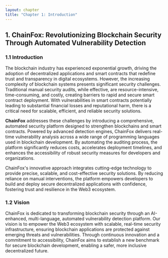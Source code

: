 ```yaml
---
layout: chapter
title: "Chapter 1: Introduction"
---
```


## 1. ChainFox: Revolutionizing Blockchain Security Through Automated Vulnerability Detection

### 1.1 Introduction

The blockchain industry has experienced exponential growth, driving the adoption of decentralized applications and smart contracts that redefine trust and transparency in digital ecosystems. However, the increasing complexity of blockchain systems presents significant security challenges. Traditional manual security audits, while effective, are resource-intensive, time-consuming, and costly, creating barriers to rapid and secure smart contract deployment. With vulnerabilities in smart contracts potentially leading to substantial financial losses and reputational harm, there is a critical need for scalable, efficient, and reliable security solutions.

**ChainFox** addresses these challenges by introducing a comprehensive, automated security platform designed to strengthen blockchains and smart contracts. Powered by advanced detection engines, ChainFox delivers real-time vulnerability analysis across a wide range of programming languages used in blockchain development. By automating the auditing process, the platform significantly reduces costs, accelerates deployment timelines, and enhances the accessibility of robust security measures for developers and organizations.

ChainFox's innovative approach integrates cutting-edge technology to provide precise, scalable, and cost-effective security solutions. By reducing reliance on manual interventions, the platform empowers developers to build and deploy secure decentralized applications with confidence, fostering trust and resilience in the Web3 ecosystem.

### 1.2 Vision

ChainFox is dedicated to transforming blockchain security through an AI-enhanced, multi-language, automated vulnerability detection platform. Our vision is to empower the Web3 ecosystem with scalable, real-time security infrastructure, ensuring blockchain applications are protected against emerging threats and vulnerabilities. Through continuous innovation and a commitment to accessibility, ChainFox aims to establish a new benchmark for secure blockchain development, enabling a safer, more inclusive decentralized future.